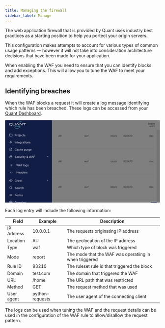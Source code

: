 ```yaml
---
title: Managing the firewall
sidebar_label: Manage
---
```


The web application firewall that is provided by Quant uses industry best practices as a starting position to help you portect your origin servers.

This configuration makes attempts to account for various types of common usage patterns — however it will not take into consideration architecture decisions that have been made for your application.

When enabling the WAF you need to ensure that you can identify blocks and add exceptions. This will allow you to tune the WAF to meet your requirements.

## Identifying breaches

When the WAF blocks a request it will create a log message identifying which rule has been breached. These logs can be accessed from your [Quant Dashboard](https://dashboard.quantcdn.io/security/waf-log).

![Quant WAF logs](/img/waf/dashboard-loc.png)

Each log entry will include the following information:

| Field      | Example         | Description                                            |
| ---------- | --------------- | ------------------------------------------------------ |
| IP Address | 10.0.0.1        | The requests originating IP address                    |
| Location   | AU              | The geolocation of the IP address                      |
| Type       | waf             | Which type of block was triggered                      |
| Mode       | report          | The mode that the WAF was operatiing in when triggered |
| Rule ID    | 93210           | The ruleset rule id that triggered the block           |
| Domain     | test.com        | The domain that triggered the WAF                      |
| URL        | /home           | The URL path that was restricted                       |
| Method     | GET             | The request method that was used                       |
| User agent | python-requests | The user agent of the connecting client                |

The logs can be used when tuning the WAF and the request details can be used in the configuration of the WAF rule to allow/disallow the request pattern.